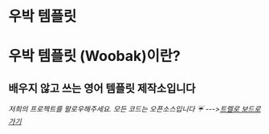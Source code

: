 우박 템플릿
======================

# 우박 템플릿 (Woobak)이란?

## 배우지 않고 쓰는 영어 템플릿 제작소입니다

*저희의 프로젝트를 팔로우해주세요. 모든 코드는 오픈소스입니다 :umbrella: --->[트렐로 보드로 가기](https://trello.com/b/akii79A7)*
